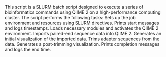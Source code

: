 This script is a SLURM batch script designed to execute a series of bioinformatics commands using QIIME 2 on a high-performance computing cluster.
The script performs the following tasks:
Sets up the job environment and resources using SLURM directives.
Prints start messages and logs timestamps.
Loads necessary modules and activates the QIIME 2 environment.
Imports paired-end sequence data into QIIME 2.
Generates an initial visualization of the imported data.
Trims adapter sequences from the data.
Generates a post-trimming visualization.
Prints completion messages and logs the end time.
